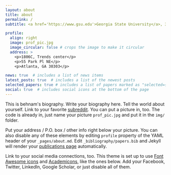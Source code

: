 ```yaml
---
layout: about
title: about
permalink: /
subtitle: <a href='https://www.gsu.edu'>Georgia State University</a>, 33 Gilmer Street SE Atlanta, GA 30303.

profile:
  align: right
  image: prof_pic.jpg
  image_circular: false # crops the image to make it circular
  address: >
    <p>1806C, Trends center</p>
    <p>55 Park Pl NE</p>
    <p>Atlanta, GA 30303</p>

news: true  # includes a list of news items
latest_posts: true  # includes a list of the newest posts
selected_papers: true # includes a list of papers marked as "selected={true}"
social: true  # includes social icons at the bottom of the page
---
```


This is behnam's biography. Write your biography here. Tell the world about yourself. Link to your favorite [subreddit](http://reddit.com). You can put a picture in, too. The code is already in, just name your picture `prof_pic.jpg` and put it in the `img/` folder.

Put your address / P.O. box / other info right below your picture. You can also disable any of these elements by editing `profile` property of the YAML header of your `_pages/about.md`. Edit `_bibliography/papers.bib` and Jekyll will render your [publications page](/al-folio/publications/) automatically.

Link to your social media connections, too. This theme is set up to use [Font Awesome icons](http://fortawesome.github.io/Font-Awesome/) and [Academicons](https://jpswalsh.github.io/academicons/), like the ones below. Add your Facebook, Twitter, LinkedIn, Google Scholar, or just disable all of them.
